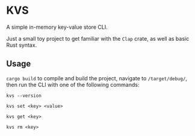 # KVS

A simple in-memory key-value store CLI.

Just a small toy project to get familiar with the `Clap` crate, as well as basic Rust syntax.

## Usage

`cargo build` to compile and build the project, navigate to `/target/debug/`, then run the CLI with one of the following commands:

`kvs --version`

`kvs set <key> <value>`

`kvs get <key>`

`kvs rm <key>`
